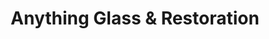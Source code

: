 ---
title: "Anything Glass & Restoration"
url: /fort-collins/anything-glass-and-restoration/
shop: shop
---
